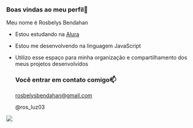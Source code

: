### Boas vindas ao meu perfil💙

Meu nome é Rosbelys Bendahan 

- Estou estudando na [Alura](https://www.aulra.com.br)
- Estou me desenvolvendo na linguagem JavaScript
- Utilizo esse espaço para minha organização e compartilhamento dos meus projetos desenvolvidos

  ###  Você entrar em contato comigo📫

  rosbelysbendahan@gmail.com

  @ros_luz03


![](https://media1.tenor.com/m/F6tHOVvvgA8AAAAC/bom-dia-good-morning.gif)

  
